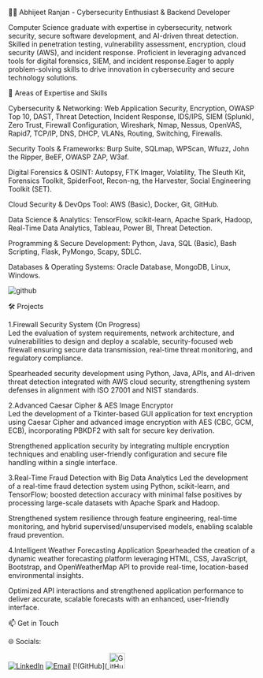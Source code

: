 👨‍💻 Abhijeet Ranjan - Cybersecurity Enthusiast & Backend Developer

Computer Science graduate with expertise in cybersecurity, network security, secure software development, and AI-driven threat detection. Skilled in penetration testing, vulnerability assessment, encryption, cloud security (AWS), and incident response. Proficient in leveraging advanced tools for digital forensics, SIEM, and incident response.Eager to apply problem-solving skills to drive innovation in cybersecurity and secure technology solutions.

🔐 Areas of Expertise and Skills

Cybersecurity & Networking: Web Application Security, Encryption, OWASP Top 10, DAST, Threat Detection, Incident Response, IDS/IPS, SIEM (Splunk), Zero Trust, Firewall Configuration, Wireshark, Nmap, Nessus, OpenVAS, Rapid7, TCP/IP, DNS, DHCP, VLANs, Routing, Switching, Firewalls.

Security Tools & Frameworks: Burp Suite, SQLmap, WPScan, Wfuzz, John the Ripper, BeEF, OWASP ZAP, W3af.

Digital Forensics & OSINT: Autopsy, FTK Imager, Volatility, The Sleuth Kit, Forensics Toolkit, SpiderFoot, Recon-ng, the Harvester, Social Engineering Toolkit (SET).

Cloud Security & DevOps Tool: AWS (Basic), Docker, Git, GitHub.

Data Science & Analytics: TensorFlow, scikit-learn, Apache Spark, Hadoop, Real-Time Data Analytics, Tableau, Power BI, Threat Detection.

Programming & Secure Development: Python, Java, SQL (Basic), Bash Scripting, Flask, PyMongo, Scapy, SDLC.

Databases & Operating Systems: Oracle Database, MongoDB, Linux, Windows.

![github](https://camo.githubusercontent.com/e46be7692c507b223363ae578f697e363059d5a2ff1b408f428a2a41fe2c245e/68747470733a2f2f6769746875622d726561646d652d73746174732e76657263656c2e6170702f6170692f746f702d6c616e67732f3f757365726e616d653d416268696a65657452616e6a616e2d3131267468656d653d6461726b26686964655f626f726465723d66616c736526696e636c7564655f616c6c5f636f6d6d6974733d7472756526636f756e745f707269766174653d74727565266c61796f75743d636f6d70616374)


🛠 Projects

1.Firewall Security System (On Progress)  
Led the evaluation of system requirements, network architecture, and vulnerabilities to design and deploy a scalable, security-focused web firewall ensuring secure data transmission, real-time threat monitoring, and regulatory compliance.

Spearheaded security development using Python, Java, APIs, and AI-driven threat detection integrated with AWS cloud security, strengthening system defenses in alignment with ISO 27001 and NIST standards.

2.Advanced Caesar Cipher & AES Image Encryptor  
Led the development of a Tkinter-based GUI application for text encryption using Caesar Cipher and advanced image encryption with AES (CBC, GCM, ECB), incorporating PBKDF2 with salt for secure key derivation.

Strengthened application security by integrating multiple encryption techniques and enabling user-friendly configuration and secure file handling within a single interface.

3.Real-Time Fraud Detection with Big Data Analytics
Led the development of a real-time fraud detection system using Python, scikit-learn, and TensorFlow; boosted detection accuracy with minimal false positives by processing large-scale datasets with Apache Spark and Hadoop.

Strengthened system resilience through feature engineering, real-time monitoring, and hybrid supervised/unsupervised models, enabling scalable fraud prevention.

4.Intelligent Weather Forecasting Application
Spearheaded the creation of a dynamic weather forecasting platform leveraging HTML, CSS, JavaScript, Bootstrap, and OpenWeatherMap API to provide real-time, location-based environmental insights.

Optimized API interactions and strengthened application performance to deliver accurate, scalable forecasts with an enhanced, user-friendly interface.



📫 Get in Touch

🌐 Socials:

[![LinkedIn](https://img.shields.io/badge/LinkedIn-%230077B5.svg?logo=linkedin&logoColor=white)](https://linkedin.com/in/abhijeet-ranjan-0b9143215)
[![Email](https://img.shields.io/badge/Email-D14836?logo=gmail&logoColor=white)](mailto:abhijeetranjan839@gmail.com)
[!(GitHub](<a href="https://github.com/AbhijeetRanjan-11"> 
<img src="path/to/github-icon.svg" alt="GitHub" width="32" height="32">
</a>

    
